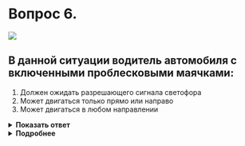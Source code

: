 # Вопрос 6.

![](https://s.drom.ru/i24227/pdd/tickets/2016/1542608736.jpg)

## В данной ситуации водитель автомобиля с включенными проблесковыми маячками:

1. Должен ожидать разрешающего сигнала светофора
2. Может двигаться только прямо или направо
3. Может двигаться в любом направлении

<details>
<summary><b>Показать ответ</b></summary>
Правильный ответ: 3
</details>
<details>
<summary><b>Подробнее</b></summary>
Водители транспортных средств с включенным проблесковым маячком синего цвета, выполняя неотложное служебное задание, могут отступать от требований сигналов светофоров, дорожных знаков, дорожной разметки, без исключения при условии обеспечения безопасности движения.
«Оперативник» может двигаться в любом направлении по своему усмотрению.
(Пункт 3.1 ПДД)
</details>